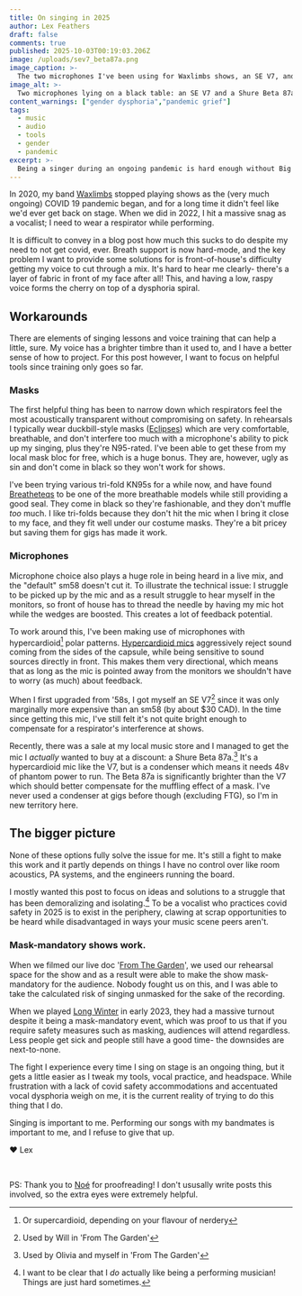 ```yaml
---
title: On singing in 2025
author: Lex Feathers
draft: false
comments: true
published: 2025-10-03T00:19:03.206Z
image: /uploads/sev7_beta87a.png
image_caption: >- 
  The two microphones I've been using for Waxlimbs shows, an SE V7, and more recently a Shure Beta 87a
image_alt: >-
  Two microphones lying on a black table: an SE V7 and a Shure Beta 87a
content_warnings: ["gender dysphoria","pandemic grief"]
tags:
  - music
  - audio
  - tools
  - gender
  - pandemic
excerpt: >-
  Being a singer during an ongoing pandemic is hard enough without Big Feelings being part of the mix.
---
```


In 2020, my band [Waxlimbs](https://waxlimbs.com) stopped playing shows as the (very much ongoing) COVID 19 pandemic began, and for a long time it didn't feel like we'd ever get back on stage. When we did in 2022, I hit a massive snag as a vocalist; I need to wear a respirator while performing.

It is difficult to convey in a blog post how much this sucks to do despite my need to not get covid, ever. Breath support is now hard-mode, and the key problem I want to provide some solutions for is front-of-house's difficulty getting my voice to cut through a mix. It's hard to hear me clearly- there's a layer of fabric in front of my face after all! This, and having a low, raspy voice forms the cherry on top of a dysphoria spiral.

## Workarounds

There are elements of singing lessons and voice training that can help a little, sure. My voice has a brighter timbre than it used to, and I have a better sense of how to project. For this post however, I want to focus on helpful tools since training only goes so far.

### Masks

The first helpful thing has been to narrow down which respirators feel the most acoustically transparent without compromising on safety. In rehearsals I typically wear duckbill-style masks ([Eclipses](https://shop.evidencebased.ca/products/eclipse-horizon-ca-n95-masks)) which are very comfortable, breathable, and don't interfere too much with a microphone's ability to pick up my singing, plus they're N95-rated. I've been able to get these from my local mask bloc for free, which is a huge bonus. They are, however, ugly as sin and don't come in black so they won't work for shows.

I've been trying various tri-fold KN95s for a while now, and have found [Breatheteqs](https://canadastrong.ca/products/breatheteq-kn95-medium-black-disposable-respirator-mask-made-in-canada) to be one of the more breathable models while still providing a good seal. They come in black so they're fashionable, and they don't muffle _too_ much. I like tri-folds because they don't hit the mic when I bring it close to my face, and they fit well under our costume masks. They're a bit pricey but saving them for gigs has made it work.

### Microphones

Microphone choice also plays a huge role in being heard in a live mix, and the "default" sm58 doesn't cut it. To illustrate the technical issue: I struggle to be picked up by the mic and as a result struggle to hear myself in the monitors, so front of house has to thread the needle by having my mic hot while the wedges are boosted. This creates a lot of feedback potential.

To work around this, I've been making use of microphones with hypercardioid[^1] polar patterns. [Hypercardioid mics](https://mynewmicrophone.com/what-is-a-hypercardioid-microphone-polar-pattern-mic-examples/) aggressively reject sound coming from the sides of the capsule, while being sensitive to sound sources directly in front. This makes them very directional, which means that as long as the mic is pointed away from the monitors we shouldn't have to worry (as much) about feedback.

When I first upgraded from '58s, I got myself an SE V7[^2] since it was only marginally more expensive than an sm58 (by about $30 CAD). In the time since getting this mic, I've still felt it's not quite bright enough to compensate for a respirator's interference at shows. 

Recently, there was a sale at my local music store and I managed to get the mic I _actually_ wanted to buy at a discount: a Shure Beta 87a.[^3] It's a hypercardioid mic like the V7, but is a condenser which means it needs 48v of phantom power to run. The Beta 87a is significantly brighter than the V7 which should better compensate for the muffling effect of a mask. I've never used a condenser at gigs before though (excluding FTG), so I'm in new territory here.

## The bigger picture 

None of these options fully solve the issue for me. It's still a fight to make this work and it partly depends on things I have no control over like room acoustics, PA systems, and the engineers running the board.

I mostly wanted this post to focus on ideas and solutions to a struggle that has been demoralizing and isolating.[^4] To be a vocalist who practices covid safety in 2025 is to exist in the periphery, clawing at scrap opportunities to be heard while disadvantaged in ways your music scene peers aren't. 

### Mask-mandatory shows work.

When we filmed our live doc '[From The Garden](https://www.youtube.com/watch?v=Vdv_kSk1kPk)', we used our rehearsal space for the show and as  a result were able to make the show mask-mandatory for the audience. Nobody fought us on this, and I was able to take the calculated risk of singing unmasked for the sake of the recording. 

When we played [Long Winter](https://www.youtube.com/watch?v=0glvRoy52yo) in early 2023, they had a massive turnout despite it being a mask-mandatory event, which was proof to us that if you require safety measures such as masking, audiences will attend regardless. Less people get sick and people still have a good time- the downsides are next-to-none.

The fight I experience every time I sing on stage is an ongoing thing, but it gets a little easier as I tweak my tools, vocal practice, and headspace. While frustration with a lack of covid safety accommodations and accentuated vocal dysphoria weigh on me, it is the current reality of trying to do this thing that I do. 

Singing is important to me. Performing our songs with my bandmates is important to me, and I refuse to give that up. 

♥ Lex

<br>

PS: Thank you to [Noé](https://knivesforcats.online) for proofreading! I don't ususally write posts this involved, so the extra eyes were extremely helpful.

[^1]: Or supercardioid, depending on your flavour of nerdery
[^2]: Used by Will in 'From The Garden'
[^3]: Used by Olivia and myself in 'From The Garden'
[^4]: I want to be clear that I _do_ actually like being a performing musician! Things are just hard sometimes.
